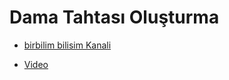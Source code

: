 # Dama Tahtası Oluşturma

* [birbilim bilisim Kanali](https://www.youtube.com/user/ufuktaskiran/videos)

* [Video](https://www.youtube.com/watch?v=o3c697wLVls)

